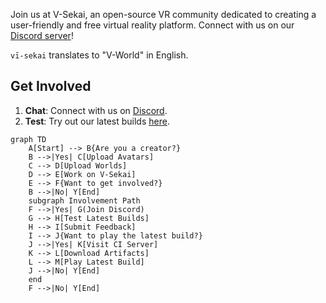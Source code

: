 Join us at V-Sekai, an open-source VR community dedicated to creating a user-friendly and free virtual reality platform. Connect with us on our [Discord server](https://discord.gg/7BQDHesck8)! 

`vī-sekai` translates to "V-World" in English.

## Get Involved

1. **Chat**: Connect with us on [Discord](https://discord.gg/7BQDHesck8).
2. **Test**: Try out our latest builds [here](https://v-sekai.github.io/manuals/features/play_latest.html).

```mermaid
graph TD
    A[Start] --> B{Are you a creator?}
    B -->|Yes| C[Upload Avatars]
    C --> D[Upload Worlds]
    D --> E[Work on V-Sekai]
    E --> F{Want to get involved?}
    B -->|No| Y[End]
    subgraph Involvement Path
    F -->|Yes| G(Join Discord)
    G --> H[Test Latest Builds]
    H --> I[Submit Feedback]
    I --> J{Want to play the latest build?}
    J -->|Yes| K[Visit CI Server]
    K --> L[Download Artifacts]
    L --> M[Play Latest Build]
    J -->|No| Y[End]
    end
    F -->|No| Y[End]
```